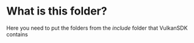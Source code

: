 # What is this folder?

Here you need to put the folders from the *include* folder that VulkanSDK contains
